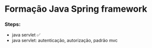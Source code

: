 # Formação Java Spring framework

### Steps:

- java servlet ✅
- java servlet: autenticação, autorização, padrão mvc